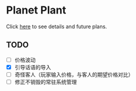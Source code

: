 # Planet Plant

Click [here](./docs/ProjectDetails.md) to see details and future plans.

## TODO

- [ ] 价格波动
- [x] 引导话语的导入
- [ ] 奇怪客人（玩家输入价格，与客人的期望价格对比）
- [ ] 修正不销毁的常驻系统管理
